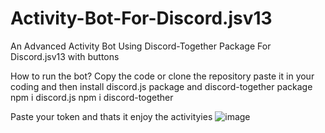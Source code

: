 # Activity-Bot-For-Discord.jsv13
An Advanced Activity Bot Using Discord-Together Package For Discord.jsv13 with buttons

How to run the bot?
Copy the code or clone the repository paste it in your coding and then install discord.js package and discord-together package
npm i discord.js
npm i discord-together

Paste your token and thats it enjoy the activityies
![image](https://user-images.githubusercontent.com/89440730/147867789-893b3df4-41f4-4b29-85e8-7fc2cb48003f.png)
